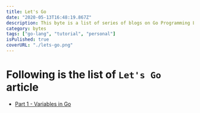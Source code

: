 ```yaml
---
title: Let's Go
date: "2020-05-13T16:48:19.867Z"
description: This byte is a list of series of blogs on Go Programming Language.
category: bytes
tags: ["go-lang", "tutorial", "personal"]
isPulished: true
coverURL: "./lets-go.png"
---
```


# Following is the list of `Let's Go` article

- [Part 1 - Variables in Go](/bytes/lets-go/part-1/)
